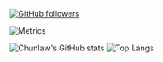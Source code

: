 [![GitHub followers](https://img.shields.io/github/followers/chunlaw?style=social)](https://github.com/soruly)

![Metrics](https://metrics.lecoq.io/chunlaw?template=classic&isocalendar=1&isocalendar.duration=full-year)

![Chunlaw's GitHub stats](https://github-readme-stats.vercel.app/api?username=chunlaw&show_icons=true&include_all_commits=true&count_private=true&line_height=28) ![Top Langs](https://github-readme-stats.vercel.app/api/top-langs/?username=chunlaw&layout=compact&langs_count=12)

<!--
**chunlaw/chunlaw** is a ✨ _special_ ✨ repository because its `README.md` (this file) appears on your GitHub profile.

Here are some ideas to get you started:

- 🔭 I’m currently working on ...
- 🌱 I’m currently learning ...
- 👯 I’m looking to collaborate on ...
- 🤔 I’m looking for help with ...
- 💬 Ask me about ...
- 📫 How to reach me: ...
- 😄 Pronouns: ...
- ⚡ Fun fact: ...
-->

